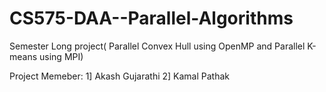 # CS575-DAA--Parallel-Algorithms
Semester Long project( Parallel Convex Hull using OpenMP and Parallel K-means using MPI)

Project Memeber:
1] Akash Gujarathi
2] Kamal Pathak


